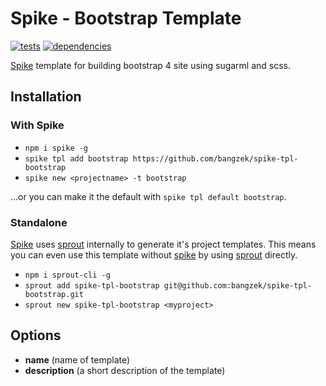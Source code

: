 # Spike - Bootstrap Template

[![tests](http://img.shields.io/travis/bangzek/spike-tpl-bootstrap/master.svg?style=flat)](https://travis-ci.org/bangzek/spike-tpl-bootstrap) [![dependencies](http://david-dm.org/bangzek/spike-tpl-bootstrap.svg?path=root)](https://david-dm.org/bangzek/spike-tpl-bootstrap?path=root)

[Spike](https://github.com/static-dev/spike) template for building bootstrap 4 site using sugarml and scss.

## Installation

### With Spike

- `npm i spike -g`
- `spike tpl add bootstrap https://github.com/bangzek/spike-tpl-bootstrap`
- `spike new <projectname> -t bootstrap`

...or you can make it the default with `spike tpl default bootstrap`.


### Standalone

[Spike](https://github.com/static-dev/spike) uses [sprout](https://github.com/carrot/sprout) internally to generate it's project templates. This means you can even use this template without [spike](https://github.com/static-dev/spike) by using [sprout](https://github.com/carrot/sprout) directly.

- `npm i sprout-cli -g`
- `sprout add spike-tpl-bootstrap git@github.com:bangzek/spike-tpl-bootstrap.git`
- `sprout new spike-tpl-bootstrap <myproject>`

## Options

- **name** (name of template)
- **description** (a short description of the template)
